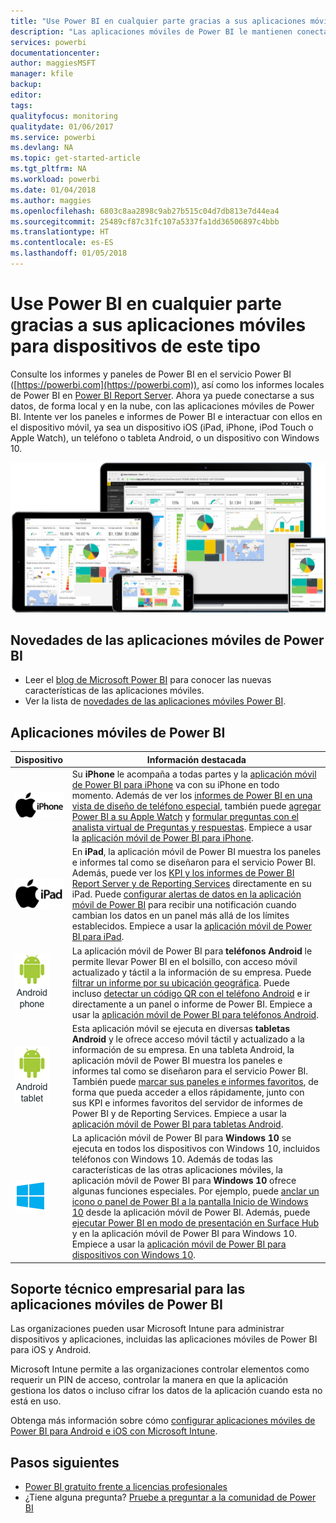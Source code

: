 ```yaml
---
title: "Use Power BI en cualquier parte gracias a sus aplicaciones móviles para dispositivos de este tipo"
description: "Las aplicaciones móviles de Power BI le mantienen conectado a sus datos locales o en la nube. Vea informes y paneles de Power BI en su dispositivo móvil."
services: powerbi
documentationcenter: 
author: maggiesMSFT
manager: kfile
backup: 
editor: 
tags: 
qualityfocus: monitoring
qualitydate: 01/06/2017
ms.service: powerbi
ms.devlang: NA
ms.topic: get-started-article
ms.tgt_pltfrm: NA
ms.workload: powerbi
ms.date: 01/04/2018
ms.author: maggies
ms.openlocfilehash: 6803c8aa2898c9ab27b515c04d7db813e7d44ea4
ms.sourcegitcommit: 25489cf87c31fc107a5337fa1dd36506897c4bbb
ms.translationtype: HT
ms.contentlocale: es-ES
ms.lasthandoff: 01/05/2018
---
```

# <a name="take-power-bi-anywhere-in-mobile-apps-for-your-mobile-device"></a>Use Power BI en cualquier parte gracias a sus aplicaciones móviles para dispositivos de este tipo
Consulte los informes y paneles de Power BI en el servicio Power BI ([https://powerbi.com](https://powerbi.com)), así como los informes locales de Power BI en [Power BI Report Server](report-server/get-started.md). Ahora ya puede conectarse a sus datos, de forma local y en la nube, con las aplicaciones móviles de Power BI. Intente ver los paneles e informes de Power BI e interactuar con ellos en el dispositivo móvil, ya sea un dispositivo iOS (iPad, iPhone, iPod Touch o Apple Watch), un teléfono o tableta Android, o un dispositivo con Windows 10.

![Power BI en dispositivos móviles](media/mobile-apps-for-mobile-devices/power-bi-mobile-apps-all-up.png)

## <a name="see-whats-new-in-the-power-bi-mobile-apps"></a>Novedades de las aplicaciones móviles de Power BI
* Leer el [blog de Microsoft Power BI](https://powerbi.microsoft.com/blog/tag/mobile/) para conocer las nuevas características de las aplicaciones móviles.
* Ver la lista de [novedades de las aplicaciones móviles Power BI](mobile-whats-new-in-the-mobile-apps.md).

## <a name="the-power-bi-mobile-apps"></a>Aplicaciones móviles de Power BI
| **Dispositivo** | **Información destacada** |
| --- | --- |
| [![iPhone](media/mobile-apps-for-mobile-devices/iphone-logo-50-px.png)](mobile-iphone-app-get-started.md) |Su **iPhone** le acompaña a todas partes y la [aplicación móvil de Power BI para iPhone](mobile-iphone-app-get-started.md) va con su iPhone en todo momento. Además de ver los [informes de Power BI en una vista de diseño de teléfono especial](mobile-apps-view-phone-report.md), también puede [agregar Power BI a su Apple Watch](mobile-apple-watch.md) y [formular preguntas con el analista virtual de Preguntas y respuestas](mobile-apps-ios-qna.md). Empiece a usar la [aplicación móvil de Power BI para iPhone](mobile-iphone-app-get-started.md). |
| [![iPad](media/mobile-apps-for-mobile-devices/ipad-logo-50-px.png)](mobile-ipad-app-get-started.md) |En **iPad**, la aplicación móvil de Power BI muestra los paneles e informes tal como se diseñaron para el servicio Power BI. Además, puede ver los [KPI y los informes de Power BI Report Server y de Reporting Services](mobile-app-ssrs-kpis-mobile-on-premises-reports.md) directamente en su iPad. Puede [configurar alertas de datos en la aplicación móvil de Power BI](mobile-set-data-alerts-in-the-mobile-apps.md) para recibir una notificación cuando cambian los datos en un panel más allá de los límites establecidos. Empiece a usar la [aplicación móvil de Power BI para iPad](mobile-ipad-app-get-started.md). |
| [![Teléfono Android](media/mobile-apps-for-mobile-devices/android-phone-logo-50-px.png)](mobile-android-app-get-started.md) |La aplicación móvil de Power BI para **teléfonos Android** le permite llevar Power BI en el bolsillo, con acceso móvil actualizado y táctil a la información de su empresa. Puede [filtrar un informe por su ubicación geográfica](mobile-apps-geographic-filtering.md). Puede incluso [detectar un código QR con el teléfono Android](mobile-apps-qr-code.md) e ir directamente a un panel o informe de Power BI. Empiece a usar la [aplicación móvil de Power BI para teléfonos Android](mobile-android-app-get-started.md). |
| [![Tableta Android](media/mobile-apps-for-mobile-devices/android-tablet-logo-50-px.png)](mobile-android-tablet-app-get-started.md) |Esta aplicación móvil se ejecuta en diversas **tabletas Android** y le ofrece acceso móvil táctil y actualizado a la información de su empresa. En una tableta Android, la aplicación móvil de Power BI muestra los paneles e informes tal como se diseñaron para el servicio Power BI. También puede [marcar sus paneles e informes favoritos](mobile-apps-favorites.md), de forma que pueda acceder a ellos rápidamente, junto con sus KPI e informes favoritos del servidor de informes de Power BI y de Reporting Services. Empiece a usar la [aplicación móvil de Power BI para tabletas Android](mobile-android-tablet-app-get-started.md). |
| [![Dispositivos Windows](media/mobile-apps-for-mobile-devices/win-10-logo-50-px.png)](desktop-getting-started.md) |La aplicación móvil de Power BI para **Windows 10** se ejecuta en todos los dispositivos con Windows 10, incluidos teléfonos con Windows 10. Además de todas las características de las otras aplicaciones móviles, la aplicación móvil de Power BI para **Windows 10** ofrece algunas funciones especiales. Por ejemplo, puede [anclar un icono o panel de Power BI a la pantalla Inicio de Windows 10](mobile-pin-dashboard-start-screen-windows-10-phone-app.md) desde la aplicación móvil de Power BI. Además, puede [ejecutar Power BI en modo de presentación en Surface Hub](mobile-windows-10-app-presentation-mode.md) y en la aplicación móvil de Power BI para Windows 10. Empiece a usar la [aplicación móvil de Power BI para dispositivos con Windows 10](mobile-windows-10-phone-app-get-started.md). |

## <a name="enterprise-support-for-the-power-bi-mobile-apps"></a>Soporte técnico empresarial para las aplicaciones móviles de Power BI
Las organizaciones pueden usar Microsoft Intune para administrar dispositivos y aplicaciones, incluidas las aplicaciones móviles de Power BI para iOS y Android.

Microsoft Intune permite a las organizaciones controlar elementos como requerir un PIN de acceso, controlar la manera en que la aplicación gestiona los datos o incluso cifrar los datos de la aplicación cuando esta no está en uso.

Obtenga más información sobre cómo [configurar aplicaciones móviles de Power BI para Android e iOS con Microsoft Intune](service-admin-mobile-intune.md). 

## <a name="next-steps"></a>Pasos siguientes
* [Power BI gratuito frente a licencias profesionales](service-free-vs-pro.md)
* ¿Tiene alguna pregunta? [Pruebe a preguntar a la comunidad de Power BI](http://community.powerbi.com/)

